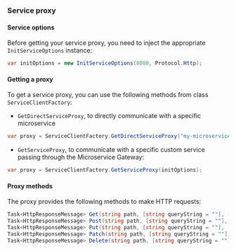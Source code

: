 ### Service proxy
#### Service options
Before getting your service proxy, you need to inject the appropriate `InitServiceOptions` instance:

```csharp
var initOptions = new InitServiceOptions(8080, Protocol.Http);
 ```

#### Getting a proxy
To get a service proxy, you can use the following methods from class `ServiceClientFactory`:

+ `GetDirectServiceProxy`, to directly communicate with a specific microservice
```csharp
var proxy = ServiceClientFactory.GetDirectServiceProxy("my-microservice", initOptions);
``` 

+ `GetServiceProxy`, to communicate with a specific custom service passing through the Microservice Gateway:
```csharp
var proxy = ServiceClientFactory.GetServiceProxy(initOptions);
``` 

#### Proxy methods
The proxy provides the following methods to make HTTP requests:


```csharp
Task<HttpResponseMessage> Get(string path, [string queryString = ""], [string body = ""], [ServiceOptions options = null]);
Task<HttpResponseMessage> Post(string path, [string queryString = ""], [string body = ""], [ServiceOptions options = null]);
Task<HttpResponseMessage> Put(string path, [string queryString = ""], [string body = ""], [ServiceOptions options = null]);
Task<HttpResponseMessage> Patch(string path, [string queryString = ""], [string body = ""], [ServiceOptions options = null]);
Task<HttpResponseMessage> Delete(string path, [string queryString = ""], [string body = ""], [ServiceOptions options = null]);
```
 
